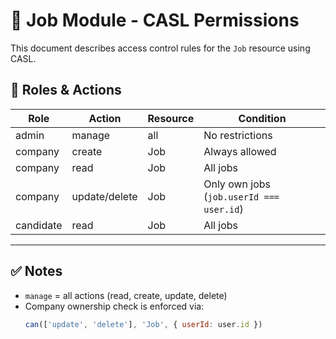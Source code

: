 # 📄 Job Module - CASL Permissions

This document describes access control rules for the `Job` resource using CASL.

## 🧠 Roles & Actions

| Role      | Action        | Resource | Condition                                |
|-----------|---------------|----------|------------------------------------------|
| admin     | manage        | all      | No restrictions                          |
| company   | create        | Job      | Always allowed                           |
| company   | read          | Job      | All jobs                                 |
| company   | update/delete | Job      | Only own jobs (`job.userId === user.id`) |
| candidate | read          | Job      | All jobs                                 |

---

## ✅ Notes

- `manage` = all actions (read, create, update, delete)
- Company ownership check is enforced via:  
  ```js
  can(['update', 'delete'], 'Job', { userId: user.id })
